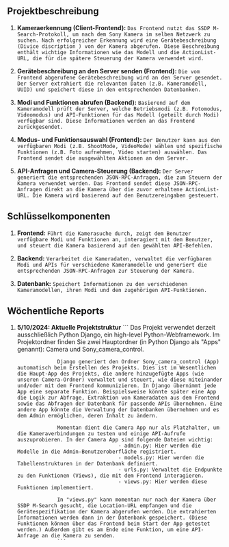 ## Projektbeschreibung

1. **Kameraerkennung (Client-Frontend):**
                    ```
                    Das Frontend nutzt das SSDP M-Search-Protokoll, um nach dem Sony Kamera im selben Netzwerk zu suchen.
                    Nach erfolgreicher Erkennung wird eine Gerätebeschreibung (Divice discription ) von der Kamera abgerufen. Diese Beschreibung enthält wichtige Informationen wie das Modell und die ActionList-URL, die für die spätere Steuerung der Kamera verwendet wird.
                    ```

2. **Gerätebeschreibung an den Server senden (Frontend):**
                    ```
                    Die vom Frontend abgerufene Gerätebeschreibung wird an den Server gesendet.
                    Der Server extrahiert die relevanten Daten (z.B. Kameramodell, UUID) und speichert diese in den entsprechenden Datenbanken.
                    ```

3. **Modi und Funktionen abrufen (Backend):**
                    ```
                    Basierend auf dem Kameramodell prüft der Server, welche Betriebsmodi (z.B. Fotomodus, Videomodus) und API-Funktionen für das Modell (geteilt durch Modi) verfügbar sind.
                    Diese Informationen werden an das Frontend zurückgesendet.
                    ```

4. **Modus- und Funktionsauswahl (Frontend):**
                    ```
                    Der Benutzer kann aus den verfügbaren Modi (z.B. ShootMode, VideoMode) wählen und spezifische Funktionen (z.B. Foto aufnehmen, Video starten) auswählen.
                    Das Frontend sendet die ausgewählten Aktionen an den Server.
                    ```

5. **API-Anfragen und Camera-Steuerung (Backend):**
                    ```
                    Der Server generiert die entsprechenden JSON-RPC-Anfragen, die zum Steuern der Kamera verwendet werden.
                    Das Frontend sendet diese JSON-RPC-Anfragen direkt an die Kamera über die zuvor erhaltene ActionList-URL.
                    Die Kamera wird basierend auf den Benutzereingaben gesteuert.
                    ```

## Schlüsselkomponenten

1. **Frontend:** 
                    ```
                    Führt die Kamerasuche durch, zeigt dem Benutzer verfügbare Modi und Funktionen an, interagiert mit dem Benutzer, und steuert die Kamera basierend auf den gewählten API-Befehlen.
                    ```
2. **Backend:** 
                    ```
                    Verarbeitet die Kameradaten, verwaltet die verfügbaren Modi und APIs für verschiedene Kameramodelle und generiert die entsprechenden JSON-RPC-Anfragen zur Steuerung der Kamera.
                    ```

3. **Datenbank:** 
                    ```
                    Speichert Informationen zu den verschiedenen Kameramodellen, ihren Modi und den zugehörigen API-Funktionen.
                    ```

## Wöchentliche Reports

1. **5/10/2024: Aktuelle Projektstruktur**
                    ```
                    Das Projekt verwendet derzeit ausschließlich Python Django, ein high-level Python-Webframework. Im Projektordner finden Sie zwei Hauptordner (in Python Django als "Apps" genannt): Camera und Sony_camera_control.

                    Django generiert den Ordner Sony_camera_control (App) automatisch beim Erstellen des Projekts. Dies ist im Wesentlichen die Haupt-App des Projekts, die andere hinzugefügte Apps (wie unseren Camera-Ordner) verwaltet und steuert, wie diese miteinander und/oder mit dem Frontend kommunizieren. In Django übernimmt jede App eine separate Funktion. Beispielsweise könnte später eine App die Logik zur Abfrage, Extraktion von Kameradaten aus dem Frontend sowie das Abfragen der Datenbank für passende APIs übernehmen. Eine andere App könnte die Verwaltung der Datenbanken übernehmen und es dem Admin ermöglichen, deren Inhalt zu ändern.

                    Momentan dient die Camera App nur als Platzhalter, um die Kameraverbindungen zu testen und einige API-Aufrufe auszuprobieren. In der Camera App sind folgende Dateien wichtig:
                                        - admin.py: Hier werden die Modelle in die Admin-Benutzeroberfläche registriert.
                                        - models.py: Hier werden die Tabellenstrukturen in der Datenbank definiert.
                                        - urls.py: Verwaltet die Endpunkte zu den Funktionen (Views), die mit dem Frontend interagieren.
                                        - views.py: Hier werden diese Funktionen implementiert.

                    In "views.py" kann momentan nur nach der Kamera über SSDP M-Search gesucht, die Location-URL empfangen und die Gerätespezifikation der Kamera abgerufen werden. Die extrahierten Informationen werden dann in der Datenbank gespeichert. (Diese Funktionen können über das Frontend beim Start der App getestet werden.) Außerdem gibt es am Ende eine Funktion, um eine API-Anfrage an die Kamera zu senden.
                    ```

